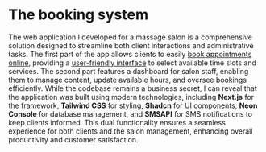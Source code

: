# The booking system
The web application I developed for a massage salon is a comprehensive solution designed to streamline both client interactions and administrative tasks. The first part of the app allows clients to easily [book appointments online](https://appointment-booking-six.vercel.app), providing a [user-friendly interface](https://appointment-booking-six.vercel.app/dashboard) to select available time slots and services. The second part features a dashboard for salon staff, enabling them to manage content, update available hours, and oversee bookings efficiently. While the codebase remains a business secret, I can reveal that the application was built using modern technologies, including **Next.js** for the framework, **Tailwind CSS** for styling, **Shadcn** for UI components, **Neon Console** for database management, and **SMSAPI** for SMS notifications to keep clients informed. This dual functionality ensures a seamless experience for both clients and the salon management, enhancing overall productivity and customer satisfaction.

